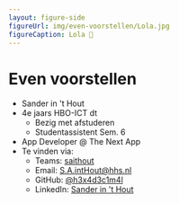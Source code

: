 ```yaml
---
layout: figure-side
figureUrl: img/even-voorstellen/Lola.jpg
figureCaption: Lola 🐾
---
```


# Even voorstellen

- Sander in 't Hout
- 4e jaars HBO-ICT dt
  - Bezig met afstuderen
  - Studentassistent Sem. 6
- App Developer @ The Next App
- Te vinden via:
  - Teams: <a href="https://teams.microsoft.com/l/chat/0/0?users=saithout@hhs.nl" target="_blank">saithout</a>
  - Email: <a href="mailto:S.A.intHout@hhs.nl">S.A.intHout@hhs.nl</a>
  - GitHub: <a href="https://github.com/h3x4d3c1m4l" target="_blank">@h3x4d3c1m4l</a>
  - LinkedIn: <a href="https://www.linkedin.com/in/sander-in-t-hout/" target="_blank">Sander in 't Hout</a>
